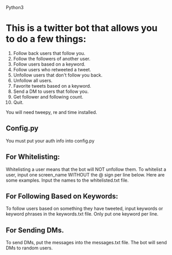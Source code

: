 Python3

# This is a twitter bot that allows you to do a few things:


1. Follow back users that follow you. 
2. Follow the followers of another user. 
3. Follow users based on a keyword. 
4. Follow users who retweeted a tweet.
5. Unfollow users that don't follow you back. 
6. Unfollow all users. 
7. Favorite tweets based on a keyword. 
8. Send a DM to users that follow you. 
9. Get follower and following count.
10. Quit. 


You will need tweepy, re and time installed.

## Config.py

You must put your auth info into config.py

## For Whitelisting:

Whitelisting a user means that the bot will NOT unfollow them. To whitelist a user, input one screen_name WITHOUT the @ sign per line below. Here are some examples. Input the names to the whitelisted.txt file.

## For Following Based on Keywords:

To follow users based on something they have tweeted, input keywords or keyword phrases in the keywords.txt file. Only put one keyword per line.

## For Sending DMs.

To send DMs, put the messages into the messages.txt file. The bot will send DMs to random users.
